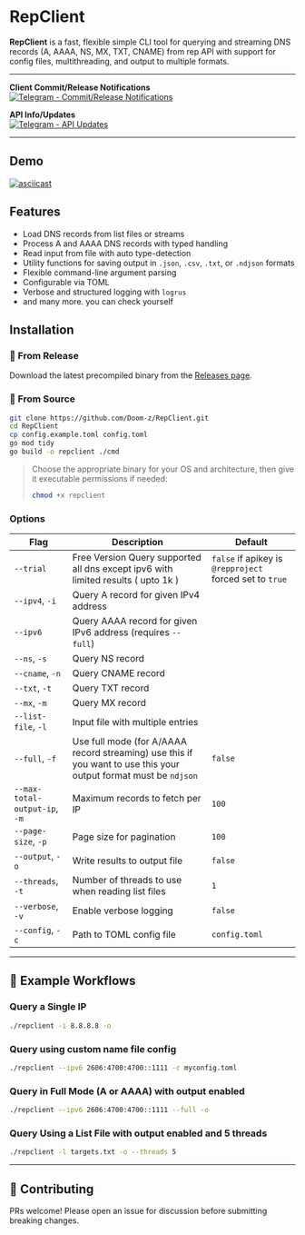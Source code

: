 # RepClient

**RepClient** is a fast, flexible simple CLI tool for querying and streaming DNS records (A, AAAA, NS, MX, TXT, CNAME) from rep API with support for config files, multithreading, and output to multiple formats.

---

**Client Commit/Release Notifications**  
[![Telegram - Commit/Release Notifications](https://img.shields.io/badge/Telegram-@repclientlog-blue?logo=telegram)](https://t.me/repclientlog)

**API Info/Updates**  
[![Telegram - API Updates](https://img.shields.io/badge/Telegram-@RepProject-blue?logo=telegram)](https://t.me/RepProject)

---

## Demo

[![asciicast](https://asciinema.org/a/MaSyT7OJCYKsFgeS5osoeG533.svg)](https://asciinema.org/a/MaSyT7OJCYKsFgeS5osoeG533)

## Features

- Load DNS records from list files or streams
- Process A and AAAA DNS records with typed handling
- Read input from file with auto type-detection
- Utility functions for saving output in `.json`, `.csv`, `.txt`, or `.ndjson` formats
- Flexible command-line argument parsing
- Configurable via TOML
- Verbose and structured logging with `logrus`
- and many more. you can check yourself

## Installation

### 📁 From Release

Download the latest precompiled binary from the [Releases page](https://github.com/Doom-z/RepClient/releases).


### 🔧 From Source

```bash
git clone https://github.com/Doom-z/RepClient.git
cd RepClient
cp config.example.toml config.toml
go mod tidy
go build -o repclient ./cmd
```



> Choose the appropriate binary for your OS and architecture, then give it executable permissions if needed:
>
> ```bash
> chmod +x repclient
> ```


### Options

| Flag                    | Description                                                  | Default       |
| ----------------------- | ------------------------------------------------------------ | ------------- |
| `--trial`          | Free Version Query supported all dns except ipv6 with limited results ( upto 1k ) | `false` if apikey is `@repproject` forced set to `true`
| `--ipv4`, `-i`          | Query A record for given IPv4 address                        |               |
| `--ipv6`                | Query AAAA record for given IPv6 address (requires `--full`) |               |
| `--ns`, `-s`            | Query NS record                                              |               |
| `--cname`, `-n`         | Query CNAME record                                           |               |
| `--txt`, `-t`           | Query TXT record                                             |               |
| `--mx`, `-m`            | Query MX record                                              |               |
| `--list-file`, `-l`     | Input file with multiple entries                             |               |
| `--full`, `-f`          | Use full mode (for A/AAAA record streaming) use this if you want to use this your output format must be `ndjson`                 | `false`       |
| `--max-total-output-ip`, `-m` | Maximum records to fetch per IP                              | `100`         |
| `--page-size`, `-p`     | Page size for pagination                                     | `100`         |
| `--output`, `-o`        | Write results to output file                                 | `false`       |
| `--threads`, `-t`       | Number of threads to use when reading list files             | `1`           |
| `--verbose`, `-v`       | Enable verbose logging                                       | `false`       |
| `--config`, `-c`        | Path to TOML config file                                     | `config.toml` |


---

## 🧩 Example Workflows

### Query a Single IP

```bash
./repclient -i 8.8.8.8 -o
```

### Query using custom name file config

```bash
./repclient --ipv6 2606:4700:4700::1111 -c myconfig.toml
```

### Query in Full Mode (A or AAAA) with output enabled

```bash
./repclient --ipv6 2606:4700:4700::1111 --full -o
```

### Query Using a List File with output enabled and 5 threads

```bash
./repclient -l targets.txt -o --threads 5
```

---


## 🙌 Contributing
PRs welcome! Please open an issue for discussion before submitting breaking changes.
